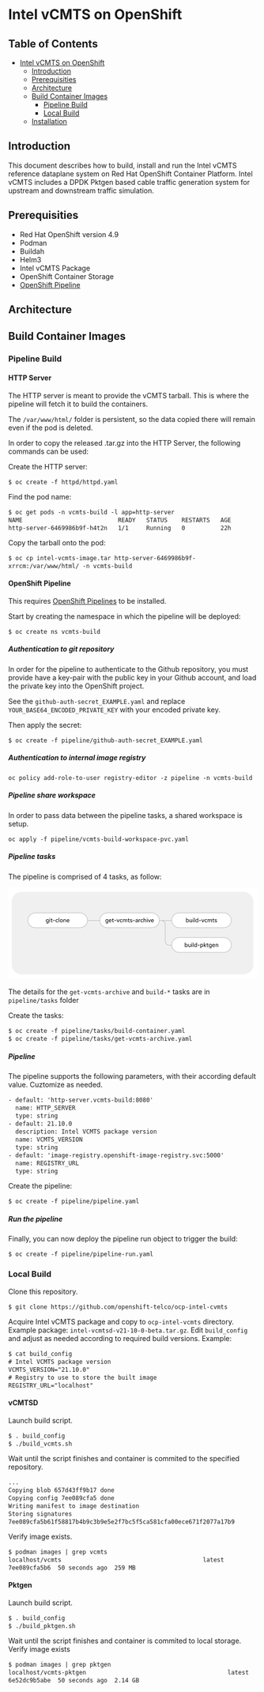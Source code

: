 # Intel vCMTS on OpenShift

## Table of Contents

<!-- TOC -->
- [Intel vCMTS on OpenShift](#intel-vcmts-on-openshift)
  - [Introduction](#introduction)
  - [Prerequisities](#prerequisities)
  - [Architecture](#architecture)
  - [Build Container Images](#build-container-images)
    - [Pipeline Build](#pipeline-build)
    - [Local Build](#local-build)
  - [Installation](#installation)
<!-- TOC -->

## Introduction

This document describes how to build, install and run the Intel vCMTS reference dataplane system on Red Hat OpenShift Container Platform. Intel vCMTS includes a DPDK Pktgen based cable traffic generation system for upstream and downstream traffic simulation.

## Prerequisities

  - Red Hat OpenShift version 4.9
  - Podman
  - Buildah
  - Helm3
  - Intel vCMTS Package
  - OpenShift Container Storage
  - [OpenShift Pipeline](https://docs.openshift.com/container-platform/4.9/cicd/pipelines/installing-pipelines.html)

## Architecture

## Build Container Images

### Pipeline Build

#### HTTP Server

The HTTP server is meant to provide the vCMTS tarball. This is where the pipeline will fetch it to build the containers.

The `/var/www/html/` folder is persistent, so the data copied there will remain even if the pod is deleted.

In order to copy the released .tar.gz into the HTTP Server, the following commands can be used:

Create the HTTP server:
~~~
$ oc create -f httpd/httpd.yaml
~~~

Find the pod name:
~~~
$ oc get pods -n vcmts-build -l app=http-server
NAME                           READY   STATUS    RESTARTS   AGE
http-server-6469986b9f-h4t2n   1/1     Running   0          22h
~~~

Copy the tarball onto the pod:
~~~
$ oc cp intel-vcmts-image.tar http-server-6469986b9f-xrrcm:/var/www/html/ -n vcmts-build
~~~

#### OpenShift Pipeline

This requires [OpenShift Pipelines](https://docs.openshift.com/container-platform/4.9/cicd/pipelines/installing-pipelines.html) to be installed.

Start by creating the namespace in which the pipeline will be deployed:

~~~
$ oc create ns vcmts-build
~~~

##### Authentication to git repository

In order for the pipeline to authenticate to the Github repository, you must provide have a key-pair with the public key in your Github account, and load the private key into the OpenShift project.

See the `github-auth-secret_EXAMPLE.yaml` and replace `YOUR_BASE64_ENCODED_PRIVATE_KEY` with your encoded private key.

Then apply the secret:
~~~
$ oc create -f pipeline/github-auth-secret_EXAMPLE.yaml
~~~

##### Authentication to internal image registry

~~~
oc policy add-role-to-user registry-editor -z pipeline -n vcmts-build
~~~

##### Pipeline share workspace

In order to pass data between the pipeline tasks, a shared workspace is setup.

~~~
oc apply -f pipeline/vcmts-build-workspace-pvc.yaml
~~~

##### Pipeline tasks

The pipeline is comprised of 4 tasks, as follow:

![Architecture](https://raw.githubusercontent.com/openshift-telco/ocp-intel-vcmts/pipeline/images/pipeline-overview.png?token=AAZQQKJ2AYUQA5LYEVTY3TDBWOX4O)

The details for the `get-vcmts-archive` and `build-*` tasks are in `pipeline/tasks` folder

Create the tasks:

~~~
$ oc create -f pipeline/tasks/build-container.yaml
$ oc create -f pipeline/tasks/get-vcmts-archive.yaml
~~~

##### Pipeline

The pipeline supports the following parameters, with their according default value.
Cuztomize as needed.

    - default: 'http-server.vcmts-build:8080'
      name: HTTP_SERVER
      type: string
    - default: 21.10.0
      description: Intel VCMTS package version
      name: VCMTS_VERSION
      type: string
    - default: 'image-registry.openshift-image-registry.svc:5000'
      name: REGISTRY_URL
      type: string


Create the pipeline:

~~~
$ oc create -f pipeline/pipeline.yaml
~~~

##### Run the pipeline

Finally, you can now deploy the pipeline run object to trigger the build:

~~~
$ oc create -f pipeline/pipeline-run.yaml
~~~

### Local Build

Clone this repository.

```
$ git clone https://github.com/openshift-telco/ocp-intel-cvmts
```

Acquire Intel vCMTS package and copy to `ocp-intel-vcmts` directory. 
Example package: `intel-vcmtsd-v21-10-0-beta.tar.gz`.
Edit `build_config` and adjust as needed according to required build versions. Example:

```
$ cat build_config 
# Intel VCMTS package version
VCMTS_VERSION="21.10.0"
# Registry to use to store the built image
REGISTRY_URL="localhost"
```

#### vCMTSD

Launch build script.

```
$ . build_config
$ ./build_vcmts.sh
```

Wait until the script finishes and container is commited to the specified repository.

```
...
Copying blob 657d43ff9b17 done  
Copying config 7ee089cfa5 done  
Writing manifest to image destination
Storing signatures
7ee089cfa5b61f58817b4b9c3b9e5e2f7bc5f5ca581cfa00ece671f2077a17b9
```

Verify image exists.

```
$ podman images | grep vcmts
localhost/vcmts                                        latest       7ee089cfa5b6  50 seconds ago  259 MB
```

#### Pktgen

Launch build script.

```
$ . build_config
$ ./build_pktgen.sh
```

Wait until the script finishes and container is commited to local storage.
Verify image exists

```
$ podman images | grep pktgen
localhost/vcmts-pktgen                                        latest       6e52dc9b5abe  50 seconds ago  2.14 GB
```
